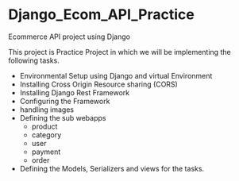 # Django_Ecom_API_Practice
Ecommerce API project using Django

This project is Practice Project in which we will be implementing the following tasks.

- Environmental Setup using Django and virtual Environment
- Installing Cross Origin Resource sharing (CORS)
- Installing Django Rest Framework
- Configuring the Framework
- handling images
- Defining the sub webapps
  - product
  - category
  - user
  - payment
  - order
- Defining the Models, Serializers and views for the tasks.  
 
  
